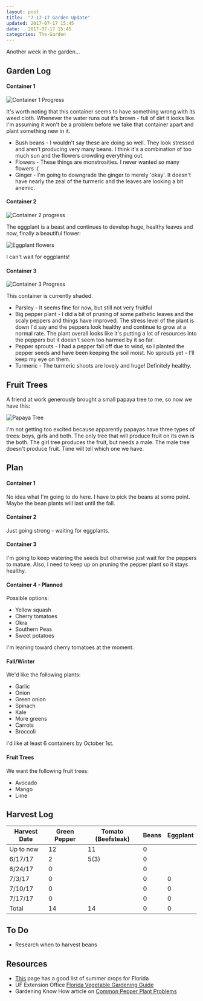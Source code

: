 ```yaml
---
layout: post
title:  "7-17-17 Garden Update"
updated: 2017-07-17 15:45
date:   2017-07-17 15:45
categories: The-Garden
---
```


Another week in the garden...

## Garden Log ##

#### Container 1

![Container 1 Progress]({{site.basepath}}/img/IMG_20170717_081620633_HDR.jpg)

It's worth noting that this container seems to have something wrong with its weed cloth. Whenever the water runs out it's brown - full of dirt it looks like. I'm assuming it won't be a problem before we take that container apart and plant something new in it.

* Bush beans - I wouldn't say these are doing so well. They look stressed and aren't producing very many beans. I think it's a combination of too much sun and the flowers crowding everything out.
* Flowers - These things are monstrosities. I never wanted so many flowers :(
* Ginger - I'm going to downgrade the ginger to merely 'okay'. It doesn't have nearly the zeal of the turmeric and the leaves are looking a bit anemic.

#### Container 2

![Container 2 progress]({{site.basepath}}/img/IMG_20170717_081602468_HDR.jpg)

The eggplant is a beast and continues to develop huge, healthy leaves and now, finally a beautiful flower:

![Eggplant flowers]({{site.basepath}}/img/IMG_20170717_081609179_HDR.jpg)

I can't wait for eggplants!

#### Container 3

![Container 3 Progress]({{site.basepath}}/img/IMG_20170717_081708934_HDR.jpg)

This container is currently shaded. 

* Parsley - It seems fine for now, but still not very fruitful
* Big pepper plant - I did a bit of pruning of some pathetic leaves and the scaly peppers and things have improved. The stress level of the plant is down I'd say and the peppers look healthy and continue to grow at a normal rate. The plant overall looks like it's putting a lot of resources into the peppers but it doesn't seem too harmed by it so far.
* Pepper sprouts - I had a pepper fall off due to wind, so I planted the pepper seeds and have been keeping the soil moist. No sprouts yet - I'll keep my eye on them.
* Turmeric - The turmeric shoots are lovely and huge! Definitely healthy.


## Fruit Trees ##

A friend at work generously brought a small papaya tree to me, so now we have this:

![Papaya Tree]({{site.basepath}}/img/IMG_20170717_081743744.jpg)

I'm not getting too excited because apparently papayas have three types of trees: boys, girls and both.  The only tree that will produce fruit on its own is the both. The girl tree produces the fruit, but needs a male. The male tree doesn't produce fruit. Time will tell which one we have.


## Plan ##

#### Container 1

No idea what I'm going to do here. I have to pick the beans at some point. Maybe the bean plants will last until the fall.

#### Container 2

Just going strong - waiting for eggplants.

#### Container 3

I'm going to keep watering the seeds but otherwise just wait for the peppers to mature. Also, I need to keep up on pruning the pepper plant so it stays healthy.

#### Container 4 - Planned

Possible options:

* Yellow squash 
* Cherry tomatoes
* Okra
* Southern Peas
* Sweet potatoes

I'm leaning toward cherry tomatoes at the moment.

#### Fall/Winter

We'd like the following plants:

* Garlic
* Onion
* Green onion
* Spinach
* Kale
* More greens
* Carrots
* Broccoli

I'd like at least 6 containers by October 1st. 

#### Fruit Trees

We want the following fruit trees:

* Avocado
* Mango
* Lime

## Harvest Log ##

| Harvest Date | Green Pepper | Tomato (Beefsteak) | Beans | Eggplant |
|--------------|--------------|--------------------|-------|----------|
| Up to now | 12 | 11 | 0 | 
| 6/17/17 | 2 | 5(3) | 0 |
| 6/24/17 | 0 | | 0 |
| 7/3/17  | 0 | | 0 | 0 |
| 7/10/17 | 0 | | 0 | 0 |
| 7/17/17 | 0 | | 0 | 0 |
| Total | 14 | 14 | 0 | 0 |


## To Do ##

* Research when to harvest beans

## Resources ##
* [This](http://www.foginfo.org/2014/06/05/summer-gardening-in-florida-its-hot-hot-hot/) page has a good list of summer crops for Florida
* UF Extension Office [Florida Vegetable Gardening Guide](http://edis.ifas.ufl.edu/pdffiles/vh/vh02100.pdf)
* Gardening Know How article on [Common Pepper Plant Problems](https://www.gardeningknowhow.com/edible/vegetables/pepper/common-pepper-plant-problems.htm)
